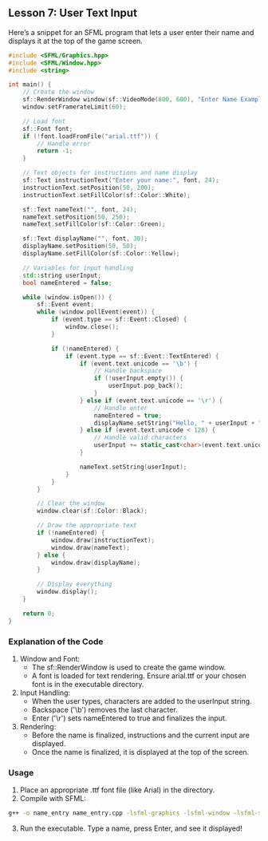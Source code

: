 ## Lesson 7: User Text Input

Here’s a snippet for an SFML program that lets a user enter their name and displays it at the top of the game screen.

```cpp
#include <SFML/Graphics.hpp>
#include <SFML/Window.hpp>
#include <string>

int main() {
    // Create the window
    sf::RenderWindow window(sf::VideoMode(800, 600), "Enter Name Example");
    window.setFramerateLimit(60);

    // Load font
    sf::Font font;
    if (!font.loadFromFile("arial.ttf")) {
        // Handle error
        return -1;
    }

    // Text objects for instructions and name display
    sf::Text instructionText("Enter your name:", font, 24);
    instructionText.setPosition(50, 200);
    instructionText.setFillColor(sf::Color::White);

    sf::Text nameText("", font, 24);
    nameText.setPosition(50, 250);
    nameText.setFillColor(sf::Color::Green);

    sf::Text displayName("", font, 30);
    displayName.setPosition(50, 50);
    displayName.setFillColor(sf::Color::Yellow);

    // Variables for input handling
    std::string userInput;
    bool nameEntered = false;

    while (window.isOpen()) {
        sf::Event event;
        while (window.pollEvent(event)) {
            if (event.type == sf::Event::Closed) {
                window.close();
            }

            if (!nameEntered) {
                if (event.type == sf::Event::TextEntered) {
                    if (event.text.unicode == '\b') {
                        // Handle backspace
                        if (!userInput.empty()) {
                            userInput.pop_back();
                        }
                    } else if (event.text.unicode == '\r') {
                        // Handle enter
                        nameEntered = true;
                        displayName.setString("Hello, " + userInput + "!");
                    } else if (event.text.unicode < 128) {
                        // Handle valid characters
                        userInput += static_cast<char>(event.text.unicode);
                    }

                    nameText.setString(userInput);
                }
            }
        }

        // Clear the window
        window.clear(sf::Color::Black);

        // Draw the appropriate text
        if (!nameEntered) {
            window.draw(instructionText);
            window.draw(nameText);
        } else {
            window.draw(displayName);
        }

        // Display everything
        window.display();
    }

    return 0;
}
```

### Explanation of the Code

1. Window and Font:
   - The sf::RenderWindow is used to create the game window.
   - A font is loaded for text rendering. Ensure arial.ttf or your chosen font is in the executable directory.
2. Input Handling:
   - When the user types, characters are added to the userInput string.
   - Backspace ('\b') removes the last character.
   - Enter ('\r') sets nameEntered to true and finalizes the input.
3. Rendering:
   - Before the name is finalized, instructions and the current input are displayed.
   - Once the name is finalized, it is displayed at the top of the screen.

### Usage

1. Place an appropriate .ttf font file (like Arial) in the directory.
2. Compile with SFML:

```bash
g++ -o name_entry name_entry.cpp -lsfml-graphics -lsfml-window -lsfml-system
```

3. Run the executable. Type a name, press Enter, and see it displayed!
